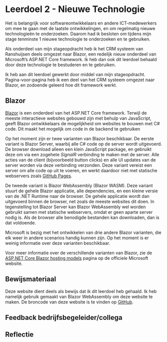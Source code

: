 ﻿# Leerdoel 2 - Nieuwe Technologie
Het is belangrijk voor softwareontwikkelaars en andere ICT-medewerkers om mee te gaan met de laatste ontwikkelingen, en om regelmatig nieuwe technologieën te onderzoeken. Daarom had ik besloten om tijdens mijn stage tenminste 1 nieuwe technologie te onderzoeken en te gebruiken.

Als onderdeel van mijn stageopdracht heb ik het CRM systeem van Ranshuijsen deels omgezet naar Blazor, een redelijk nieuw onderdeel van Microsoft’s ASP.NET Core framework. Ik heb dan ook dit leerdoel behaald door deze technologie te bestuderen en te gebruiken.

Ik heb aan dit leerdoel gewerkt door middel van mijn stageopdracht. Pagina-voor-pagina heb ik een deel van het CRM systeem omgezet naar Blazor, en zodoende geleerd hoe dit framework werkt.

## Blazor
[Blazor](https://dotnet.microsoft.com/apps/aspnet/web-apps/blazor) is een onderdeel van het ASP.NET Core framework. Terwijl de meeste interactieve websites gebouwd zijn met behulp van JavaScript, geeft Blazor ontwikkelaars de mogelijkheid om websites te bouwen met C# code. Dit maakt het mogelijk om code in de backend te gebruiken

Op het moment zijn er twee varianten van Blazor beschikbaar. De eerste variant is Blazor Server, waarbij alle C# code op de server wordt uitgevoerd. De browser download alleen een klein JavaScript package, en gebruikt deze om via een zogehete *SignalR* verbinding te maken met de server. Alle acties van de client (bijvoorbeeld button clicks) en alle UI updates van de server worden via deze verbinding verzonden. Deze variant vereist een server om alle code op uit te voeren, en werkt daardoor niet met statische webservers zoals [GitHub Pages](https://pages.github.com/).

De tweede variant is Blazor WebAssembly (Blazor WASM). Deze variant stuurt de gehele Blazor applicatie, alle dependencies, en een kleine versie van de .NET Runtime naar de browser. De gehele applicatie wordt dan uitgevoerd binnen de browser, net zoals de meeste websites dit doen. In tegenstelling tot Blazor Server kan Blazor WebAssembly wel worden gebruikt samen met statische webservers, omdat er geen aparte server nodig is. Als de browser alle benodigde bestanden kan downloaden, dan is dat voldoende.

Microsoft is bezig met het ontwikkelen van drie andere Blazor varianten, die elk weer in andere scenarios handig kunnen zijn. Op het moment is er weinig informatie over deze varianten beschikbaar.

Voor meer informatie over de verschillende varianten van Blazor, zie de [ASP.NET Core Blazor hosting models](https://docs.microsoft.com/en-us/aspnet/core/blazor/hosting-models?view=aspnetcore-3.1) pagina op de officiele Microsoft website.

## Bewijsmateriaal

Deze website dient deels als bewijs dat ik dit leerdoel heb gehaald. Ik heb namelijk gebruik gemaakt van Blazor WebAssembly om deze website te maken. De broncode van deze website is te vinden op [GitHub](https://github.com/TehNolz/Portfolio).

## Feedback bedrijfsbegeleider/collega
## Reflectie
